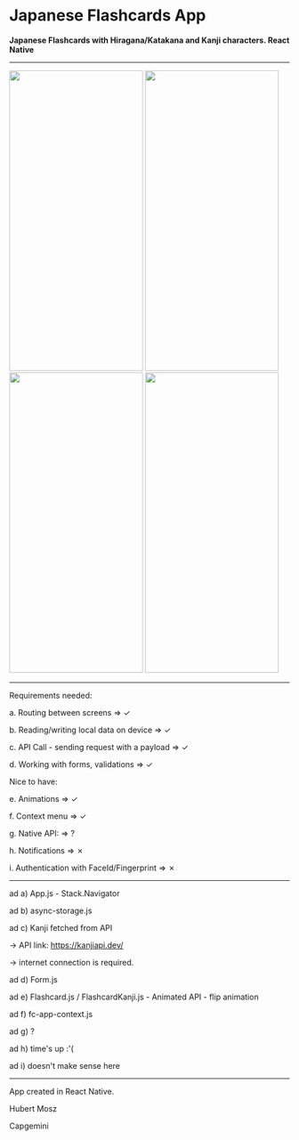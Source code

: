 # Japanese Flashcards App
**Japanese Flashcards with Hiragana/Katakana and Kanji characters. React Native** 

- - -


<img src="https://user-images.githubusercontent.com/96893372/221716388-4f06d722-a711-4339-9998-1e0ef838ef8c.png" width="240" height="540"> <img src="https://user-images.githubusercontent.com/96893372/221716447-e39abe29-b738-4ca9-a9d7-82f507db3310.png" width="240" height="540"> <img src="https://user-images.githubusercontent.com/96893372/221716456-4b01d17b-6336-4ee0-be04-ee6a63b479a0.png" width="240" height="540"> <img src="https://user-images.githubusercontent.com/96893372/221716466-0b6bb384-56a7-4c4c-8fca-c959a2e8176e.png" width="240" height="540">

- - -

Requirements needed:

  a.	Routing between screens                     => ✓
  
  b.	Reading/writing local data on device        => ✓
  
  c.	API Call - sending request with a payload   => ✓
  
  d.	Working with forms, validations             => ✓
  
Nice to have:

  e.	Animations                                  => ✓
  
  f.	Context menu                                => ✓
  
  g.	Native API:                                 => ?
  
  h.	Notifications                               => ✗
  
  i.	Authentication with FaceId/Fingerprint      => ✗

- - - 

ad a) App.js - Stack.Navigator

ad b) async-storage.js

ad c) Kanji fetched from API 

-> API link: https://kanjiapi.dev/
      
-> internet connection is required.
      
ad d) Form.js

ad e) Flashcard.js / FlashcardKanji.js - Animated API - flip animation

ad f) fc-app-context.js

ad g) ?

ad h) time's up :'(

ad i) doesn't make sense here

- - -

App created in React Native.

Hubert Mosz

Capgemini
